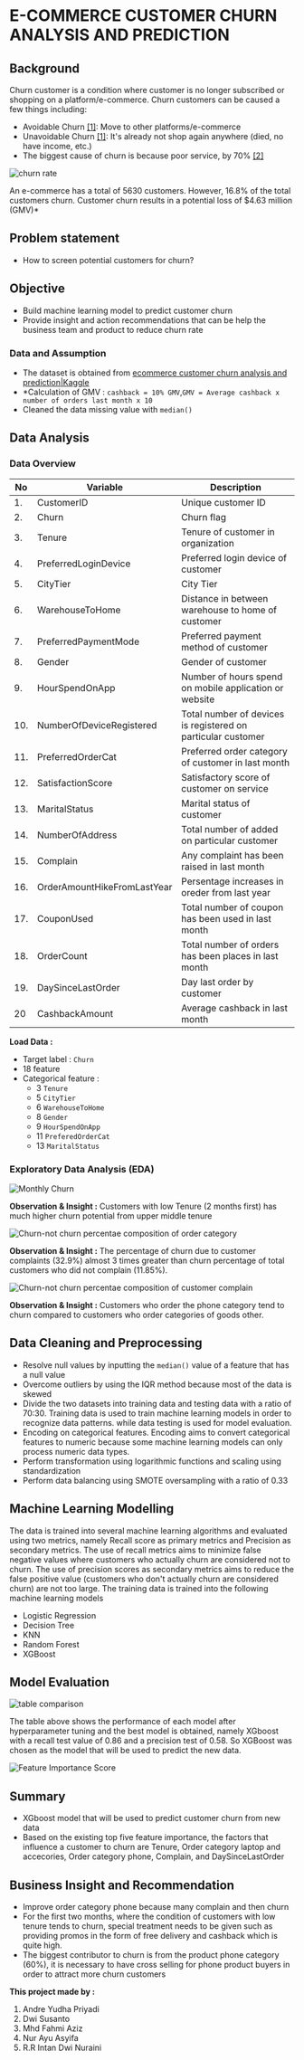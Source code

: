 # E-COMMERCE CUSTOMER CHURN ANALYSIS AND PREDICTION

## Background
Churn customer is a condition where customer is no longer subscribed or shopping on a platform/e-commerce. Churn customers can be caused a few things including:
- Avoidable Churn [[1]](https://sixteenventures.com/churn-classification): Move to other platforms/e-commerce
- Unavoidable Churn [[1]](https://sixteenventures.com/churn-classification): It's already not shop again anywhere (died, no have income, etc.)
- The biggest cause of churn is because poor service, by 70% [[2]](https://www.superoffice.com/blog/reduce-customer-churn/)

![churn rate](https://user-images.githubusercontent.com/99067852/162482129-e214d16a-e688-48c9-8cc5-e07a14082aab.jpg)

An e-commerce has a total of 5630 customers. However, 16.8% of the total customers churn. Customer churn results in a potential loss of $4.63 million (GMV)*

## Problem statement
- How to screen potential customers for churn?

## Objective
- Build machine learning model to predict customer churn
- Provide insight and action recommendations that can be help the business team and product to reduce churn rate

### Data and Assumption
- The dataset is obtained from [ecommerce customer churn analysis and prediction|Kaggle](https://www.kaggle.com/datasets/ankitverma2010/ecommerce-customer-churn-analysis-and-prediction)
- *Calculation of GMV : `cashback = 10% GMV`,`GMV = Average cashback x number of orders last month x 10`
- Cleaned the data missing value with `median()`

## Data Analysis
### Data Overview
| **No** | **Variable** | **Description** |
|----|----------|-------------|
|1.|CustomerID|Unique customer ID|
|2.|Churn|Churn flag|
|3.|Tenure|Tenure of customer in organization|
|4.|PreferredLoginDevice|Preferred login device of customer|
|5.|CityTier| City Tier|
|6.|WarehouseToHome|Distance in between warehouse to home of customer|
|7.|PreferredPaymentMode|Preferred payment method of customer|
|8.|Gender|Gender of customer|
|9.|HourSpendOnApp|Number of hours spend on mobile application or website|
|10.|NumberOfDeviceRegistered|Total number of devices is registered on particular customer|
|11.|PreferredOrderCat|Preferred order category of customer in last month|
|12.|SatisfactionScore|Satisfactory score of customer on service|
|13.|MaritalStatus|Marital status of customer|
|14.|NumberOfAddress|Total number of added on particular customer|
|15.|Complain|Any complaint has been raised in last month|
|16.|OrderAmountHikeFromLastYear|Persentage increases in oreder from last year|
|17.|CouponUsed|Total number of coupon has been used in last month|
|18.|OrderCount|Total number of orders has been places in last month|
|19.|DaySinceLastOrder|Day last order by customer|
|20|CashbackAmount|Average cashback in last month|

**Load Data :**
- Target label : `Churn`
- 18 feature
- Categorical feature :
    - 3 `Tenure`
    - 5 `CityTier`
    - 6 `WarehouseToHome`
    - 8 `Gender`
    - 9 `HourSpendOnApp`
    - 11 `PreferedOrderCat`
    - 13 `MaritalStatus`

### Exploratory Data Analysis (EDA) 
![Monthly Churn](https://user-images.githubusercontent.com/99067852/162407929-bbef5ac4-7084-4535-bf16-1b54bda2ccd8.jpg)

**Observation & Insight :**
Customers with low Tenure (2 months first) has much higher churn potential from upper middle tenure

![Churn-not churn percentae composition of order category](https://user-images.githubusercontent.com/99067852/162407956-1e25eced-4a90-40db-a397-0bbc3eecd1e4.jpg)

**Observation & Insight :**
The percentage of churn due to customer complaints (32.9%) almost 3 times greater than churn percentage of total customers who did not complain (11.85%).

![Churn-not churn percentae composition of customer complain](https://user-images.githubusercontent.com/99067852/162407978-5099f4e7-6ee4-458d-9b64-4aa2fda604b6.jpg)

**Observation & Insight :**
Customers who order the phone category tend to churn compared to customers who order categories of goods other.

## Data Cleaning and Preprocessing
- Resolve null values by inputting the `median()` value of a feature that has a null value
- Overcome outliers by using the IQR method because most of the data is skewed
- Divide the two datasets into training data and testing data with a ratio of 70:30. Training data is used to train machine learning models in order to recognize data patterns. while data testing is used for model evaluation.
- Encoding on categorical features. Encoding aims to convert categorical features to numeric because some machine learning models can only process numeric data types.
- Perform transformation using logarithmic functions and scaling using standardization
- Perform data balancing using SMOTE oversampling with a ratio of 0.33

## Machine Learning Modelling
The data is trained into several machine learning algorithms and evaluated using two metrics, namely Recall score as primary metrics and Precision as secondary metrics. The use of recall metrics aims to minimize false negative values where customers who actually churn are considered not to churn. The use of precision scores as secondary metrics aims to reduce the false positive value (customers who don't actually churn are considered churn) are not too large. The training data is trained into the following machine learning models
- Logistic Regression
- Decision Tree
- KNN
- Random Forest
- XGBoost

## Model Evaluation
![table comparison](https://user-images.githubusercontent.com/99067852/162470906-8dd1ff34-e764-401b-b8ca-ab8aff5ffa91.jpg)

The table above shows the performance of each model after hyperparameter tuning and the best model is obtained, namely XGboost with a recall test value of 0.86 and a precision test of 0.58. So XGBoost was chosen as the model that will be used to predict the new data.

![Feature Importance Score](https://user-images.githubusercontent.com/99067852/162472132-47f617c9-bfef-4885-a95b-822c7bda72b7.png)

## Summary
- XGboost model that will be used to predict customer churn from new data    
- Based on the existing top five feature importance, the factors that influence a customer to churn are Tenure, Order category laptop and accecories, Order category phone, Complain, and DaySinceLastOrder


## Business Insight and Recommendation
- Improve order category phone because many complain and then churn
- For the first two months, where the condition of customers with low tenure tends to churn, special treatment needs to be given such as providing promos in the form of free delivery and cashback which is quite high.
- The biggest contributor to churn is from the product phone category (60%), it is necessary to have cross selling for phone product buyers in order to attract more churn customers

**This project made by :**
1. Andre Yudha Priyadi
2. Dwi Susanto
3. Mhd Fahmi Aziz
4. Nur Ayu Asyifa
5. R.R Intan Dwi Nuraini
